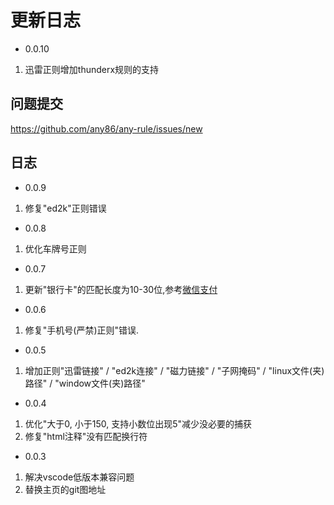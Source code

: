 # 更新日志
- 0.0.10
1. 迅雷正则增加thunderx规则的支持

## 问题提交
https://github.com/any86/any-rule/issues/new

## 日志
- 0.0.9
1. 修复"ed2k"正则错误

- 0.0.8
1. 优化车牌号正则

- 0.0.7
1. 更新"银行卡"的匹配长度为10-30位,参考[微信支付](https://pay.weixin.qq.com/wiki/doc/api/xiaowei.php?chapter=22_1)

- 0.0.6
1. 修复"手机号(严禁)正则"错误.

- 0.0.5
1. 增加正则"迅雷链接" / "ed2k连接" / "磁力链接" / "子网掩码" / "linux文件(夹)路径" / "window文件(夹)路径"


- 0.0.4
1. 优化"大于0, 小于150, 支持小数位出现5"减少没必要的捕获
2. 修复"html注释"没有匹配换行符

- 0.0.3

1. 解决vscode低版本兼容问题
2. 替换主页的git图地址